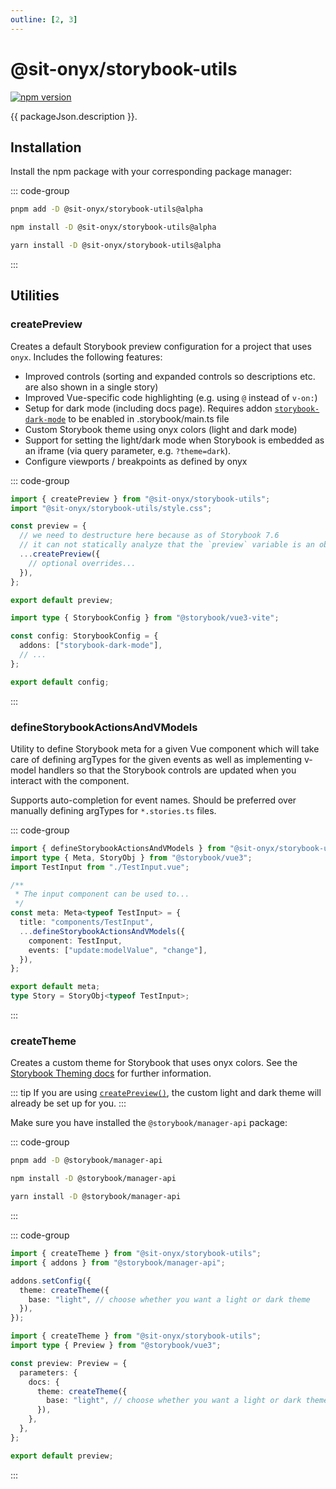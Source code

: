 ```yaml
---
outline: [2, 3]
---
```


<script lang="ts" setup>
import packageJson from "../../../../packages/storybook-utils/package.json";
</script>

# @sit-onyx/storybook-utils

<div class="hide-external-link">

[![npm version](https://badge.fury.io/js/@sit-onyx%2Fstorybook-utils.svg)](https://www.npmjs.com/package/@sit-onyx/storybook-utils)

</div>

{{ packageJson.description }}.

## Installation

Install the npm package with your corresponding package manager:

::: code-group

```sh [pnpm]
pnpm add -D @sit-onyx/storybook-utils@alpha
```

```sh [npm]
npm install -D @sit-onyx/storybook-utils@alpha
```

```sh [yarn]
yarn install -D @sit-onyx/storybook-utils@alpha
```

:::

## Utilities

### createPreview

Creates a default Storybook preview configuration for a project that uses `onyx`. Includes the following features:

- Improved controls (sorting and expanded controls so descriptions etc. are also shown in a single story)
- Improved Vue-specific code highlighting (e.g. using `@` instead of `v-on:`)
- Setup for dark mode (including docs page). Requires addon [`storybook-dark-mode`](https://storybook.js.org/addons/storybook-dark-mode) to be enabled in .storybook/main.ts file
- Custom Storybook theme using onyx colors (light and dark mode)
- Support for setting the light/dark mode when Storybook is embedded as an iframe (via query parameter, e.g. `?theme=dark`).
- Configure viewports / breakpoints as defined by onyx

::: code-group

```ts [.storybook/preview.ts]
import { createPreview } from "@sit-onyx/storybook-utils";
import "@sit-onyx/storybook-utils/style.css";

const preview = {
  // we need to destructure here because as of Storybook 7.6
  // it can not statically analyze that the `preview` variable is an object
  ...createPreview({
    // optional overrides...
  }),
};

export default preview;
```

```ts [.storybook/main.ts]
import type { StorybookConfig } from "@storybook/vue3-vite";

const config: StorybookConfig = {
  addons: ["storybook-dark-mode"],
  // ...
};

export default config;
```

:::

### defineStorybookActionsAndVModels

Utility to define Storybook meta for a given Vue component which will take care of defining argTypes for the given events as well as implementing v-model handlers so that the Storybook controls are updated when you interact with the component.

Supports auto-completion for event names. Should be preferred over manually defining argTypes for `*.stories.ts` files.

::: code-group

```ts [TestInput.stories.ts]
import { defineStorybookActionsAndVModels } from "@sit-onyx/storybook-utils";
import type { Meta, StoryObj } from "@storybook/vue3";
import TestInput from "./TestInput.vue";

/**
 * The input component can be used to...
 */
const meta: Meta<typeof TestInput> = {
  title: "components/TestInput",
  ...defineStorybookActionsAndVModels({
    component: TestInput,
    events: ["update:modelValue", "change"],
  }),
};

export default meta;
type Story = StoryObj<typeof TestInput>;
```

:::

### createTheme

Creates a custom theme for Storybook that uses onyx colors.
See the [Storybook Theming docs](https://storybook.js.org/docs/configure/theming) for further information.

::: tip
If you are using [`createPreview()`](#createpreview), the custom light and dark theme will already be set up for you.
:::

Make sure you have installed the `@storybook/manager-api` package:

::: code-group

```sh [pnpm]
pnpm add -D @storybook/manager-api
```

```sh [npm]
npm install -D @storybook/manager-api
```

```sh [yarn]
yarn install -D @storybook/manager-api
```

:::

::: code-group

```ts [.storybook/manager.ts]
import { createTheme } from "@sit-onyx/storybook-utils";
import { addons } from "@storybook/manager-api";

addons.setConfig({
  theme: createTheme({
    base: "light", // choose whether you want a light or dark theme
  }),
});
```

```ts [.storybook/preview.ts]
import { createTheme } from "@sit-onyx/storybook-utils";
import type { Preview } from "@storybook/vue3";

const preview: Preview = {
  parameters: {
    docs: {
      theme: createTheme({
        base: "light", // choose whether you want a light or dark theme
      }),
    },
  },
};

export default preview;
```

:::
